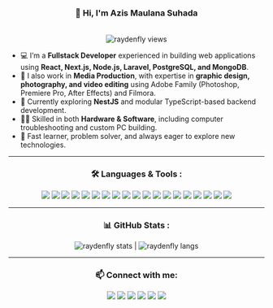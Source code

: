 <h3 align="center">👋 Hi, I'm Azis Maulana Suhada</h3>
<p align="center">
  <br><img src="https://komarev.com/ghpvc/?username=RAYDENFLY&label=Profile%20Views&color=blueviolet&style=plastic" alt="raydenfly views" />
</p>


- 💻 I’m a **Fullstack Developer** experienced in building web applications using **React, Next.js, Node.js, Laravel, PostgreSQL, and MongoDB**.  
- 🎨 I also work in **Media Production**, with expertise in **graphic design, photography, and video editing** using Adobe Family (Photoshop, Premiere Pro, After Effects) and Filmora.  
- 🌱 Currently exploring **NestJS** and modular TypeScript-based backend development.  
- 👨‍💻 Skilled in both **Hardware & Software**, including computer troubleshooting and custom PC building.  
- 🚀 Fast learner, problem solver, and always eager to explore new technologies.  

---

<h3 align="center">🛠️ Languages & Tools :</h3>

<p align="center">
  <img src="https://img.shields.io/badge/HTML5-000000?style=for-the-badge&logo=html5&logoColor=E34F26"/>
  <img src="https://img.shields.io/badge/CSS3-000000?style=for-the-badge&logo=css3&logoColor=1572B6"/>
  <img src="https://img.shields.io/badge/JavaScript-000000?style=for-the-badge&logo=javascript&logoColor=F7DF1E"/>
  <img src="https://img.shields.io/badge/TypeScript-000000?style=for-the-badge&logo=typescript&logoColor=3178C6"/>
  <img src="https://img.shields.io/badge/React-000000?style=for-the-badge&logo=react&logoColor=61DAFB"/>
  <img src="https://img.shields.io/badge/Next.js-000000?style=for-the-badge&logo=nextdotjs&logoColor=white"/>
  <img src="https://img.shields.io/badge/Node.js-000000?style=for-the-badge&logo=nodedotjs&logoColor=339933"/>
  <img src="https://img.shields.io/badge/Laravel-000000?style=for-the-badge&logo=laravel&logoColor=FF2D20"/>
  <img src="https://img.shields.io/badge/NestJS-000000?style=for-the-badge&logo=nestjs&logoColor=E0234E"/>
  <img src="https://img.shields.io/badge/PostgreSQL-000000?style=for-the-badge&logo=postgresql&logoColor=316192"/>
  <img src="https://img.shields.io/badge/MySQL-000000?style=for-the-badge&logo=mysql&logoColor=4479A1"/>
  <img src="https://img.shields.io/badge/MongoDB-000000?style=for-the-badge&logo=mongodb&logoColor=47A248"/>
  <img src="https://img.shields.io/badge/Python-000000?style=for-the-badge&logo=python&logoColor=3776AB"/>
  <img src="https://img.shields.io/badge/Adobe%20Photoshop-000000?style=for-the-badge&logo=adobephotoshop&logoColor=31A8FF"/>
  <img src="https://img.shields.io/badge/Adobe%20Premiere%20Pro-000000?style=for-the-badge&logo=adobepremierepro&logoColor=9999FF"/>
  <img src="https://img.shields.io/badge/Filmora-000000?style=for-the-badge&logo=filmora&logoColor=00BFFF"/>
  <img src="https://img.shields.io/badge/Linux-000000?style=for-the-badge&logo=linux&logoColor=FCC624"/>
  <img src="https://img.shields.io/badge/Windows-000000?style=for-the-badge&logo=windows&logoColor=0078D6"/>
  <img src="https://img.shields.io/badge/Mikrotik-000000?style=for-the-badge&logo=mikrotik&logoColor=gray"/>
</p>

---

<h3 align="center">📊 GitHub Stats :</h3>

<p align="center">
  <img src="https://github-readme-stats.vercel.app/api?username=RAYDENFLY&show_icons=true&theme=midnight-purple" alt="raydenfly stats" />
  | <img src="https://github-readme-stats.vercel.app/api/top-langs/?username=RAYDENFLY&theme=midnight-purple&layout=compact" alt="raydenfly langs" />
</p>

---

<h3 align="center">📫 Connect with me:</h3>

<p align="center">
  <a href="https://instagram.com/azis_maulana321"><img src="https://img.shields.io/badge/Instagram-000000?style=for-the-badge&logo=instagram&logoColor=E4405F"/></a>
  <a href="https://twitter.com/azis_maulana321"><img src="https://img.shields.io/badge/Twitter-000000?style=for-the-badge&logo=twitter&logoColor=1DA1F2"/></a>
  <a href="https://t.me/azis_maulana321"><img src="https://img.shields.io/badge/Telegram-000000?style=for-the-badge&logo=telegram&logoColor=26A5E4"/></a>
  <a href="https://wa.me/62858112145701"><img src="https://img.shields.io/badge/Whatsapp-000000?style=for-the-badge&logo=whatsapp&logoColor=25D366"/></a>
  <a href="mailto:raydenfly84@gmail.com"><img src="https://img.shields.io/badge/Gmail-000000?style=for-the-badge&logo=gmail&logoColor=EA4335"/></a>
  <a href="https://forum.xda-developers.com/m/raydenfly.12070255/"><img src="https://img.shields.io/badge/XDA--Developers-000000?style=for-the-badge&logo=XDA-Developers&logoColor=%23AC6E2F"/></a>
</p>
